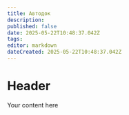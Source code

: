 ```yaml
---
title: Автодок
description: 
published: false
date: 2025-05-22T10:48:37.042Z
tags: 
editor: markdown
dateCreated: 2025-05-22T10:48:37.042Z
---
```


# Header
Your content here